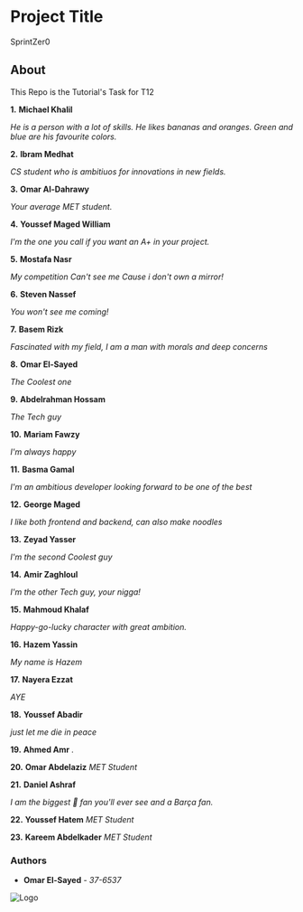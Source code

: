 # Project Title

SprintZer0


## About

This Repo is the Tutorial's Task for T12

**1.**  **Michael Khalil**

  *He is a person with a lot of skills. He likes bananas and oranges. Green and blue are his favourite colors.*
  
**2.**  **Ibram Medhat**

  *CS student who is ambitiuos for innovations in new fields.*

**3.**  **Omar Al-Dahrawy**

  *Your average MET student.*

**4.**  **Youssef Maged William**


  *I'm the one you call if you want an A+ in your project.*  

**5.**  **Mostafa Nasr** 

  *My competition Can't see me Cause i don't own a mirror!*
  
**6.**  **Steven Nassef**

  *You won't see me coming!*

**7.** **Basem Rizk**

  *Fascinated with my field, I am a man with morals and deep concerns*

**8.**  **Omar El-Sayed**

  *The Coolest one*

**9.**  **Abdelrahman Hossam**

  *The Tech guy*

**10.** **Mariam Fawzy**

  *I'm always happy*

**11.** **Basma Gamal**

  *I'm an ambitious developer looking forward to be one of the best*

**12.** **George Maged**

  *I like both frontend and backend, can also make noodles*

**13.** **Zeyad Yasser**

  *I'm the second Coolest guy*

**14.** **Amir Zaghloul**

  *I'm the other Tech guy, your nigga!*            

**15.** **Mahmoud Khalaf**

  *Happy-go-lucky character with great ambition.*
  
**16.** **Hazem Yassin**

  *My name is Hazem*
  
**17.** **Nayera Ezzat**

  *AYE*

**18.**  **Youssef Abadir**

  *just let me die in peace*  

**19.**  **Ahmed Amr**
     *.*
 
**20.**  **Omar Abdelaziz**
     *MET Student*

**21.**  **Daniel Ashraf**

*I am the biggest  fan you'll ever see and a Barça fan.*

**22.**  **Youssef Hatem**
     *MET Student*

**23.**  **Kareem Abdelkader**
     *MET Student*
     
### Authors

* **Omar El-Sayed** - *37-6537* 



![Logo](../master/logo/t12l.png)
